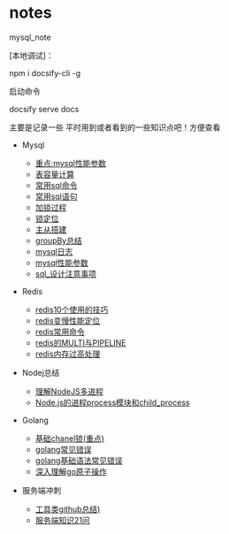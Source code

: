 # notes
mysql_note



[本地调试]：

npm i docsify-cli -g

启动命令

docsify serve docs



主要是记录一些 平时用到或者看到的一些知识点吧！方便查看



* Mysql
    * [重点:mysql性能参数](/mysql/mysql性能参数.md)
    * [表容量计算](/mysql/表容量计算.md)
    * [常用sql命令](/mysql/常用sql命令.md)
    * [常用sql语句](/mysql/常用sql语句.md)
    * [加锁过程](/mysql/加锁过程.md)
    * [锁定位](/mysql/锁定位.md)
    * [主从搭建](/mysql/主从搭建.md)
    * [groupBy总结](/mysql/groupBy总结.md)
    * [mysql日志](/mysql/mysql日志.md)
    * [mysql性能参数](/mysql/mysql性能参数.md)
    * [sql_设计注意事项](/mysql/sql_设计注意事项.md)

* Redis
    * [redis10个使用的技巧](/redis/redis10个使用的技巧.md)
    * [redis变慢性能定位](/redis/redis变慢性能定位.md)
    * [redis常用命令](/redis/redis常用命令.md)
    * [redis的MULTI与PIPELINE](/redis/redis的MULTI与PIPELINE.md)
    * [redis内存过高处理](/redis/redis内存过高处理.md)

* Nodej总结
    * [理解NodeJS多进程](/nodejs/理解NodeJS多进程.md)
    * [Node.js的进程process模块和child_process](/nodejs/Node.js的进程process模块和child_process)

* Golang
    * [基础chanel锁(重点)](/golang/基础chanel锁.md)
    * [golang常见错误](/golang/golang常见错误.md)
    * [golang基础语法常见错误](/golang/golang基础语法常见错误.md)
    * [深入理解go原子操作](/golang/深入理解go原子操作.md)

* 服务端冲刺
    * [工具类github总结)](/server/工具类github总结.md)
    * [服务端知识21问](/server/服务端知识21问.md)
